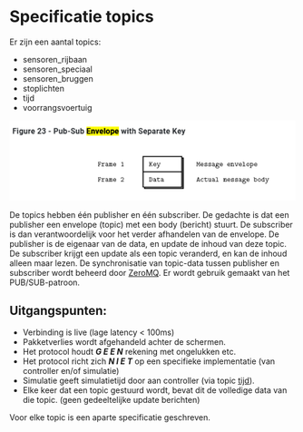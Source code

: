 ﻿# Specificatie topics

Er zijn een aantal topics:
- sensoren_rijbaan
- sensoren_speciaal
- sensoren_bruggen
- stoplichten
- tijd
- voorrangsvoertuig

![Envelope](../assets/zeromq/envelope.png)

De topics hebben één publisher en één subscriber. De gedachte is dat een publisher een envelope (topic) met een body (bericht) stuurt. De subscriber is dan verantwoordelijk voor het verder afhandelen van de envelope. De publisher is de eigenaar van de data, en update de inhoud van deze topic.
De subscriber krijgt een update als een topic veranderd, en kan de inhoud alleen maar lezen.
De synchronisatie van topic-data tussen publisher en subscriber wordt beheerd door [ZeroMQ](../zeromq/README.md).
Er wordt gebruik gemaakt van het PUB/SUB-patroon.

## Uitgangspunten: 
- Verbinding is live (lage latency < 100ms)
- Pakketverlies wordt afgehandeld achter de schermen.
- Het protocol houdt ***G E E N*** rekening met ongelukken etc.
- Het protocol richt zich ***N I E T*** op een specifieke implementatie (van controller en/of simulatie)
- Simulatie geeft simulatietijd door aan controller (via topic [tijd](./tijd/README.md)).
- Elke keer dat een topic gestuurd wordt, bevat dit de volledige data van die topic. (geen gedeeltelijke update berichten)

Voor elke topic is een aparte specificatie geschreven.